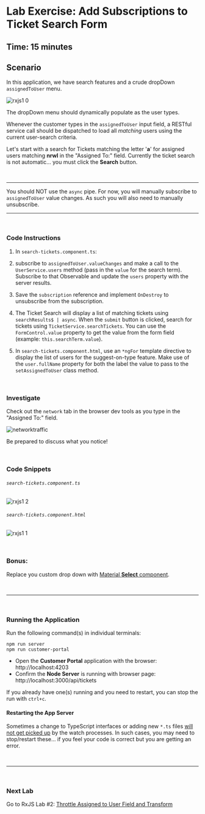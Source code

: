 # Lab Exercise: Add Subscriptions to Ticket Search Form

## Time: 15 minutes

## Scenario

In this application, we have search features and a crude dropDown `assignedToUser` menu.

![rxjs1 0](https://user-images.githubusercontent.com/210413/47622033-f1855c80-dacd-11e8-9ec0-1d26a90b3456.jpg)



The dropDown menu should dynamically populate as the user types.

Whenever the customer types in the `assignedToUser` input field, a RESTful service call should be dispatched to load all *matching* users using the current user-search criteria.


Let's start with a search for Tickets matching the letter '**a**' for assigned users matching **nrwl** in the "Assigned To:" field. Currently the ticket search is not automatic... you must click the **Search** button.


<br/>

----

You should NOT use the `async` pipe. For now, you will manually subscribe to `assignedToUser` value changes. As such you will also need to manually unsubscribe.

----

<br/>

### Code Instructions

1. In `search-tickets.component.ts`:
  1. subscribe to `assignedToUser.valueChanges` and make a call to the `UserService.users` method (pass in the `value` for the search term). Subscribe to that Observable and update the `users` property with the server results.
  2. Save the `subscription` reference and implement `OnDestroy` to unsubscribe from the subscription.
  3. The Ticket Search will display a list of matching tickets using `searchResults$ | async`. When the `submit` button is clicked, search for tickets using `TicketService.searchTickets`. You can use the `FormControl.value` property to get the value from the form field (example: `this.searchTerm.value`).

4. In `search-tickets.component.html`, use an `*ngFor` template directive to display the list of users for the suggest-on-type feature. Make use of the `user.fullName` property for both the label the value to pass to the `setAssignedToUser` class method.

<br/>

### Investigate

Check out the `network` tab in the browser dev tools as you type in the "Assigned To:" field.

![networktraffic](https://user-images.githubusercontent.com/210413/35155098-37725cbc-fcf2-11e7-9466-d852d6722873.jpg)

Be prepared to discuss what you notice!

<br/>

### Code Snippets

###### `search-tickets.component.ts`

![rxjs1 2](https://user-images.githubusercontent.com/210413/47621895-05c85a00-dacc-11e8-9a20-1b40cbb29d8a.jpg)

###### `search-tickets.component.html`

![rxjs1 1](https://user-images.githubusercontent.com/210413/47621896-05c85a00-dacc-11e8-80f4-76f75451e56d.jpg)



<br/>

### Bonus:

Replace you custom drop down with [Material **Select** component](https://material.angular.io/components/select/examples).


<br/>

----

<br/>

### Running the Application

Run the following command(s) in individual terminals:

```console
npm run server
npm run customer-portal
```


*  Open the **Customer Portal** application with the browser: http://localhost:4203
*  Confirm the **Node Server** is running with browser page:  http://localhost:3000/api/tickets

If you already have one(s) running and you need to restart, you can stop the run with `ctrl+c`.

#### Restarting the App Server

Sometimes a change to TypeScript interfaces or adding new `*.ts` files <u>will not get picked up</u> by the watch processes. In such cases, you may need to stop/restart these... if you feel your code is correct but you are getting an error.

<br/>

----

<br/>

### Next Lab

Go to RxJS Lab #2: [Throttle Assigned to User Field and Transform](lab-2.md)
